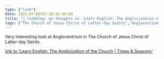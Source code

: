 ```yaml
---
type: ["link"]
date: 2022-07-06T07:28:32-04:00
title: "🔗 linkblog: my thoughts on 'Learn English: The Anglicization of the Church | Times & Seasons'"
tags: ["The Church of Jesus Christ of Latter-day Saints","Anglocentism","translation"]
---
```

Very interesting look at Anglocentrism in The Church of Jesus Christ of Latter-day Saints.
 

[link to 'Learn English: The Anglicization of the Church | Times & Seasons'](https://www.timesandseasons.org/index.php/2022/07/learn-english-the-anglicization-of-the-church/)
